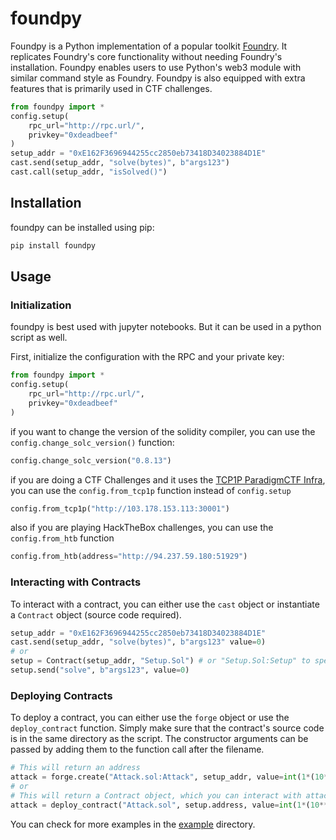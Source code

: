 # foundpy

Foundpy is a Python implementation of a popular toolkit [Foundry](https://github.com/foundry-rs/foundry). It replicates Foundry's core functionality without needing Foundry's installation. Foundpy enables users to use Python's web3 module with similar command style as Foundry. Foundpy is also equipped with extra features that is primarily used in CTF challenges.

```py
from foundpy import *
config.setup(
    rpc_url="http://rpc.url/",
    privkey="0xdeadbeef"
)
setup_addr = "0xE162F3696944255cc2850eb73418D34023884D1E"
cast.send(setup_addr, "solve(bytes)", b"args123")
cast.call(setup_addr, "isSolved()")
```

## Installation

foundpy can be installed using pip:

```sh
pip install foundpy
```

## Usage

### Initialization

foundpy is best used with jupyter notebooks. But it can be used in a python script as well.

First, initialize the configuration with the RPC and your private key:

```py
from foundpy import *
config.setup(
    rpc_url="http://rpc.url/",
    privkey="0xdeadbeef"
)
```

if you want to change the version of the solidity compiler, you can use the `config.change_solc_version()` function:

```py
config.change_solc_version("0.8.13")
```

if you are doing a CTF Challenges and it uses the [TCP1P ParadigmCTF Infra](https://github.com/TCP1P/Paradigmctf-BlockChain-Infra-Extended), you can use the `config.from_tcp1p` function instead of `config.setup`

```py
config.from_tcp1p("http://103.178.153.113:30001")
```

also if you are playing HackTheBox challenges, you can use the `config.from_htb` function

```py
config.from_htb(address="http://94.237.59.180:51929")
```

### Interacting with Contracts

To interact with a contract, you can either use the `cast` object or instantiate a `Contract` object (source code required).

```py
setup_addr = "0xE162F3696944255cc2850eb73418D34023884D1E"
cast.send(setup_addr, "solve(bytes)", b"args123" value=0)
# or
setup = Contract(setup_addr, "Setup.Sol") # or "Setup.Sol:Setup" to specify the class
setup.send("solve", b"args123", value=0)
```

### Deploying Contracts

To deploy a contract, you can either use the `forge` object or use the `deploy_contract` function. Simply make sure that the contract's source code is in the same directory as the script. The constructor arguments can be passed by adding them to the function call after the filename.

```py
# This will return an address
attack = forge.create("Attack.sol:Attack", setup_addr, value=int(1*(10**18)))
# or
# This will return a Contract object, which you can interact with attack.call or attack.send
attack = deploy_contract("Attack.sol", setup.address, value=int(1*(10**18))) # or "Attack.Sol:Attack" to specify the class
```

You can check for more examples in the [example](https://github.com/Wrth1/foundpy/tree/main/example) directory.